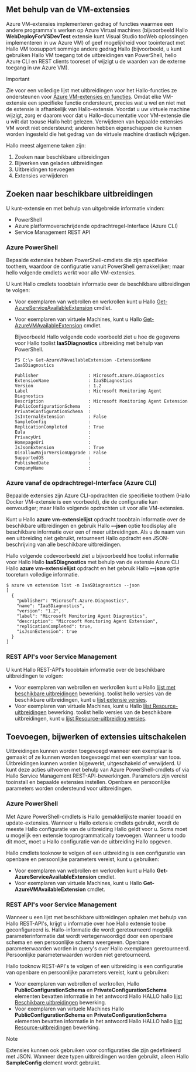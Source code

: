 


## <a name="using-vm-extensions"></a>Met behulp van de VM-extensies
Azure VM-extensies implementeren gedrag of functies waarmee een andere programma's werken op Azure Virtual machines (bijvoorbeeld Hallo **WebDeployForVSDevTest** extensie kunt Visual Studio tooWeb oplossingen implementeren in uw Azure VM) of geef mogelijkheid voor toointeract met Hallo VM toosupport sommige andere gedrag Hallo (bijvoorbeeld, u kunt gebruiken Hallo VM toegang tot de uitbreidingen van PowerShell, hello Azure CLI en REST clients tooreset of wijzigt u de waarden van de externe toegang in uw Azure VM).

> [!IMPORTANT]
> Zie voor een volledige lijst met uitbreidingen voor het Hallo-functies ze ondersteunen voor [Azure VM-extensies en functies](../articles/virtual-machines/windows/extensions-features.md?toc=%2fazure%2fvirtual-machines%2fwindows%2ftoc.json). Omdat elke VM-extensie een specifieke functie ondersteunt, precies wat u wel en niet met de extensie is afhankelijk van Hallo-extensie. Voordat u uw virtuele machine wijzigt, zorg er daarom voor dat u Hallo-documentatie voor VM-extensie die u wilt dat toouse Hallo hebt gelezen. Verwijderen van bepaalde extensies VM wordt niet ondersteund; anderen hebben eigenschappen die kunnen worden ingesteld die het gedrag van de virtuele machine drastisch wijzigen.
> 
> 

Hallo meest algemene taken zijn:

1. Zoeken naar beschikbare uitbreidingen
2. Bijwerken van geladen uitbreidingen
3. Uitbreidingen toevoegen
4. Extensies verwijderen

## <a name="find-available-extensions"></a>Zoeken naar beschikbare uitbreidingen
U kunt-extensie en met behulp van uitgebreide informatie vinden:

* PowerShell
* Azure platformoverschrijdende opdrachtregel-Interface (Azure CLI)
* Service Management REST API

### <a name="azure-powershell"></a>Azure PowerShell
Bepaalde extensies hebben PowerShell-cmdlets die zijn specifieke toothem, waardoor de configuratie vanuit PowerShell gemakkelijker; maar hello volgende cmdlets werkt voor alle VM-extensies.

U kunt Hallo cmdlets tooobtain informatie over de beschikbare uitbreidingen te volgen:

* Voor exemplaren van webrollen en werkrollen kunt u Hallo [Get-AzureServiceAvailableExtension](https://msdn.microsoft.com/library/azure/dn722498.aspx) cmdlet.
* Voor exemplaren van virtuele Machines, kunt u Hallo [Get-AzureVMAvailableExtension](https://msdn.microsoft.com/library/azure/dn722480.aspx) cmdlet.
  
   Bijvoorbeeld Hallo volgende code voorbeeld ziet u hoe de gegevens voor Hallo toolist **IaaSDiagnostics** uitbreiding met behulp van PowerShell.
  
      PS C:\> Get-AzureVMAvailableExtension -ExtensionName IaaSDiagnostics
  
      Publisher                   : Microsoft.Azure.Diagnostics
      ExtensionName               : IaaSDiagnostics
      Version                     : 1.2
      Label                       : Microsoft Monitoring Agent Diagnostics
      Description                 : Microsoft Monitoring Agent Extension
      PublicConfigurationSchema   :
      PrivateConfigurationSchema  :
      IsInternalExtension         : False
      SampleConfig                :
      ReplicationCompleted        : True
      Eula                        :
      PrivacyUri                  :
      HomepageUri                 :
      IsJsonExtension             : True
      DisallowMajorVersionUpgrade : False
      SupportedOS                 :
      PublishedDate               :
      CompanyName                 :

### <a name="azure-command-line-interface-azure-cli"></a>Azure vanaf de opdrachtregel-Interface (Azure CLI)
Bepaalde extensies zijn Azure CLI-opdrachten die specifieke toothem (Hallo Docker VM-extensie is een voorbeeld), die de configuratie kan eenvoudiger; maar Hallo volgende opdrachten uit voor alle VM-extensies.

Kunt u Hallo **azure vm-extensielijst** opdracht tooobtain informatie over de beschikbare uitbreidingen en gebruik Hallo **–-json** optie toodisplay alle beschikbare informatie over een of meer uitbreidingen. Als u de naam van een uitbreiding niet gebruikt, retourneert Hallo opdracht een JSON-beschrijving van alle beschikbare uitbreidingen.

Hallo volgende codevoorbeeld ziet u bijvoorbeeld hoe toolist informatie voor Hallo Hallo **IaaSDiagnostics** met behulp van de extensie Azure CLI Hallo **azure vm-extensielijst** opdracht en het gebruik Hallo **–-json** optie tooreturn volledige informatie.

    $ azure vm extension list -n IaaSDiagnostics --json
    [
      {
        "publisher": "Microsoft.Azure.Diagnostics",
        "name": "IaaSDiagnostics",
        "version": "1.2",
        "label": "Microsoft Monitoring Agent Diagnostics",
        "description": "Microsoft Monitoring Agent Extension",
        "replicationCompleted": true,
        "isJsonExtension": true
      }
    ]



### <a name="service-management-rest-apis"></a>REST API's voor Service Management
U kunt Hallo REST-API's tooobtain informatie over de beschikbare uitbreidingen te volgen:

* Voor exemplaren van webrollen en werkrollen kunt u Hallo [lijst met beschikbare uitbreidingen](https://msdn.microsoft.com/library/dn169559.aspx) bewerking. toolist hello versies van de beschikbare uitbreidingen, kunt u [lijst extensie versies](https://msdn.microsoft.com/library/dn495437.aspx).
* Voor exemplaren van virtuele Machines, kunt u Hallo [lijst Resource-uitbreidingen](https://msdn.microsoft.com/library/dn495441.aspx) bewerking. toolist hello versies van de beschikbare uitbreidingen, kunt u [lijst Resource-uitbreiding versies](https://msdn.microsoft.com/library/dn495440.aspx).

## <a name="add-update-or-disable-extensions"></a>Toevoegen, bijwerken of extensies uitschakelen
Uitbreidingen kunnen worden toegevoegd wanneer een exemplaar is gemaakt of ze kunnen worden toegevoegd met een exemplaar van tooa. Uitbreidingen kunnen worden bijgewerkt, uitgeschakeld of verwijderd. U kunt deze acties uitvoeren met behulp van Azure PowerShell-cmdlets of via Hallo Service Management REST-API-bewerkingen. Parameters zijn vereist tooinstall en bepaalde extensies instellen. Openbare en persoonlijke parameters worden ondersteund voor uitbreidingen.

### <a name="azure-powershell"></a>Azure PowerShell
Met Azure PowerShell-cmdlets is Hallo gemakkelijkste manier tooadd en update-extensies. Wanneer u Hallo extensie cmdlets gebruikt, wordt de meeste Hallo configuratie van de uitbreiding Hallo geldt voor u. Soms moet u mogelijk een extensie tooprogrammatically toevoegen. Wanneer u toodo dit moet, moet u Hallo configuratie van de uitbreiding Hallo opgeven.

Hallo cmdlets tooknow te volgen of een uitbreiding is een configuratie van openbare en persoonlijke parameters vereist, kunt u gebruiken:

* Voor exemplaren van webrollen en werkrollen kunt u Hallo **Get-AzureServiceAvailableExtension** cmdlet.
* Voor exemplaren van virtuele Machines, kunt u Hallo **Get-AzureVMAvailableExtension** cmdlet.

### <a name="service-management-rest-apis"></a>REST API's voor Service Management
Wanneer u een lijst met beschikbare uitbreidingen ophalen met behulp van Hallo REST-API's, krijgt u informatie over hoe Hallo extensie toobe geconfigureerd is. Hallo-informatie die wordt geretourneerd mogelijk parameterinformatie dat wordt vertegenwoordigd door een openbare schema en een persoonlijke schema weergeven. Openbare parameterwaarden worden in query's over Hallo exemplaren geretourneerd. Persoonlijke parameterwaarden worden niet geretourneerd.

Hallo tooknow REST-API's te volgen of een uitbreiding is een configuratie van openbare en persoonlijke parameters vereist, kunt u gebruiken:

* Voor exemplaren van webrollen of werkrollen, Hallo **PublicConfigurationSchema** en **PrivateConfigurationSchema** elementen bevatten informatie in het antwoord Hallo HALLO hallo [lijst Beschikbare uitbreidingen](https://msdn.microsoft.com/library/dn169559.aspx) bewerking.
* Voor exemplaren van virtuele Machines Hallo **PublicConfigurationSchema** en **PrivateConfigurationSchema** elementen bevatten informatie in het antwoord Hallo HALLO hallo [lijst Resource-uitbreidingen](https://msdn.microsoft.com/library/dn495441.aspx) bewerking.

> [!NOTE]
> Extensies kunnen ook gebruiken voor configuraties die zijn gedefinieerd met JSON. Wanneer deze typen uitbreidingen worden gebruikt, alleen Hallo **SampleConfig** element wordt gebruikt.
> 
> 

